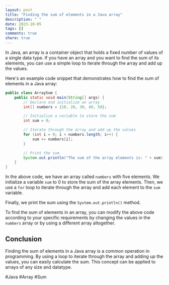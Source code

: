 ```yaml
---
layout: post
title: "Finding the sum of elements in a Java array"
description: " "
date: 2023-10-05
tags: []
comments: true
share: true
---
```


In Java, an array is a container object that holds a fixed number of values of a single data type. If you have an array and you want to find the sum of its elements, you can use a simple loop to iterate through the array and add up the values.

Here's an example code snippet that demonstrates how to find the sum of elements in a Java array:

```java
public class ArraySum {
    public static void main(String[] args) {
        // Declare and initialize an array
        int[] numbers = {10, 20, 30, 40, 50};

        // Initialize a variable to store the sum
        int sum = 0;

        // Iterate through the array and add up the values
        for (int i = 0; i < numbers.length; i++) {
            sum += numbers[i];
        }

        // Print the sum
        System.out.println("The sum of the array elements is: " + sum);
    }
}
```

In the above code, we have an array called `numbers` with five elements. We initialize a variable `sum` to 0 to store the sum of the array elements. Then, we use a `for` loop to iterate through the array and add each element to the `sum` variable.

Finally, we print the sum using the `System.out.println()` method.

To find the sum of elements in an array, you can modify the above code according to your specific requirements by changing the values in the `numbers` array or by using a different array altogether.

## Conclusion

Finding the sum of elements in a Java array is a common operation in programming. By using a loop to iterate through the array and adding up the values, you can easily calculate the sum. This concept can be applied to arrays of any size and datatype.

#Java #Array #Sum